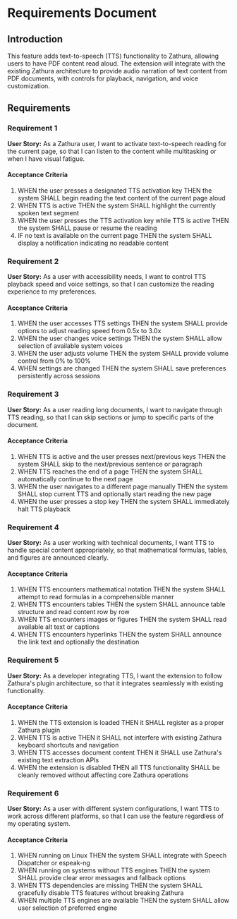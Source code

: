 # Requirements Document

## Introduction

This feature adds text-to-speech (TTS) functionality to Zathura, allowing users to have PDF content read aloud. The extension will integrate with the existing Zathura architecture to provide audio narration of text content from PDF documents, with controls for playback, navigation, and voice customization.

## Requirements

### Requirement 1

**User Story:** As a Zathura user, I want to activate text-to-speech reading for the current page, so that I can listen to the content while multitasking or when I have visual fatigue.

#### Acceptance Criteria

1. WHEN the user presses a designated TTS activation key THEN the system SHALL begin reading the text content of the current page aloud
2. WHEN TTS is active THEN the system SHALL highlight the currently spoken text segment
3. WHEN the user presses the TTS activation key while TTS is active THEN the system SHALL pause or resume the reading
4. IF no text is available on the current page THEN the system SHALL display a notification indicating no readable content

### Requirement 2

**User Story:** As a user with accessibility needs, I want to control TTS playback speed and voice settings, so that I can customize the reading experience to my preferences.

#### Acceptance Criteria

1. WHEN the user accesses TTS settings THEN the system SHALL provide options to adjust reading speed from 0.5x to 3.0x
2. WHEN the user changes voice settings THEN the system SHALL allow selection of available system voices
3. WHEN the user adjusts volume THEN the system SHALL provide volume control from 0% to 100%
4. WHEN settings are changed THEN the system SHALL save preferences persistently across sessions

### Requirement 3

**User Story:** As a user reading long documents, I want to navigate through TTS reading, so that I can skip sections or jump to specific parts of the document.

#### Acceptance Criteria

1. WHEN TTS is active and the user presses next/previous keys THEN the system SHALL skip to the next/previous sentence or paragraph
2. WHEN TTS reaches the end of a page THEN the system SHALL automatically continue to the next page
3. WHEN the user navigates to a different page manually THEN the system SHALL stop current TTS and optionally start reading the new page
4. WHEN the user presses a stop key THEN the system SHALL immediately halt TTS playback

### Requirement 4

**User Story:** As a user working with technical documents, I want TTS to handle special content appropriately, so that mathematical formulas, tables, and figures are announced clearly.

#### Acceptance Criteria

1. WHEN TTS encounters mathematical notation THEN the system SHALL attempt to read formulas in a comprehensible manner
2. WHEN TTS encounters tables THEN the system SHALL announce table structure and read content row by row
3. WHEN TTS encounters images or figures THEN the system SHALL read available alt text or captions
4. WHEN TTS encounters hyperlinks THEN the system SHALL announce the link text and optionally the destination

### Requirement 5

**User Story:** As a developer integrating TTS, I want the extension to follow Zathura's plugin architecture, so that it integrates seamlessly with existing functionality.

#### Acceptance Criteria

1. WHEN the TTS extension is loaded THEN it SHALL register as a proper Zathura plugin
2. WHEN TTS is active THEN it SHALL not interfere with existing Zathura keyboard shortcuts and navigation
3. WHEN TTS accesses document content THEN it SHALL use Zathura's existing text extraction APIs
4. WHEN the extension is disabled THEN all TTS functionality SHALL be cleanly removed without affecting core Zathura operations

### Requirement 6

**User Story:** As a user with different system configurations, I want TTS to work across different platforms, so that I can use the feature regardless of my operating system.

#### Acceptance Criteria

1. WHEN running on Linux THEN the system SHALL integrate with Speech Dispatcher or espeak-ng
2. WHEN running on systems without TTS engines THEN the system SHALL provide clear error messages and fallback options
3. WHEN TTS dependencies are missing THEN the system SHALL gracefully disable TTS features without breaking Zathura
4. WHEN multiple TTS engines are available THEN the system SHALL allow user selection of preferred engine
